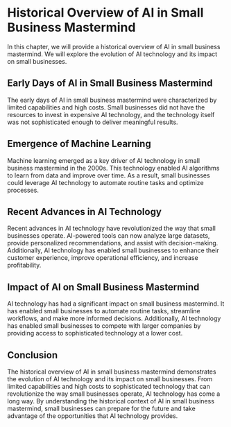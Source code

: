 Historical Overview of AI in Small Business Mastermind
================================================================================================================

In this chapter, we will provide a historical overview of AI in small business mastermind. We will explore the evolution of AI technology and its impact on small businesses.

Early Days of AI in Small Business Mastermind
---------------------------------------------

The early days of AI in small business mastermind were characterized by limited capabilities and high costs. Small businesses did not have the resources to invest in expensive AI technology, and the technology itself was not sophisticated enough to deliver meaningful results.

Emergence of Machine Learning
-----------------------------

Machine learning emerged as a key driver of AI technology in small business mastermind in the 2000s. This technology enabled AI algorithms to learn from data and improve over time. As a result, small businesses could leverage AI technology to automate routine tasks and optimize processes.

Recent Advances in AI Technology
--------------------------------

Recent advances in AI technology have revolutionized the way that small businesses operate. AI-powered tools can now analyze large datasets, provide personalized recommendations, and assist with decision-making. Additionally, AI technology has enabled small businesses to enhance their customer experience, improve operational efficiency, and increase profitability.

Impact of AI on Small Business Mastermind
-----------------------------------------

AI technology has had a significant impact on small business mastermind. It has enabled small businesses to automate routine tasks, streamline workflows, and make more informed decisions. Additionally, AI technology has enabled small businesses to compete with larger companies by providing access to sophisticated technology at a lower cost.

Conclusion
----------

The historical overview of AI in small business mastermind demonstrates the evolution of AI technology and its impact on small businesses. From limited capabilities and high costs to sophisticated technology that can revolutionize the way small businesses operate, AI technology has come a long way. By understanding the historical context of AI in small business mastermind, small businesses can prepare for the future and take advantage of the opportunities that AI technology provides.
